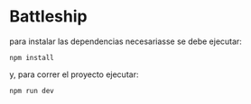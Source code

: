 # Battleship

para instalar las dependencias necesariasse se debe ejecutar:

`npm install`

 y, para correr el proyecto ejecutar:

`npm run dev`
